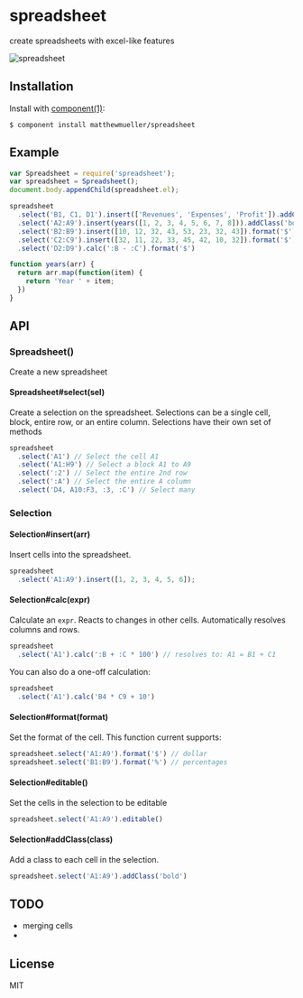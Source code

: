 
# spreadsheet

  create spreadsheets with excel-like features

  ![spreadsheet](https://i.cloudup.com/3TK3f5Cg6V.png)

## Installation

  Install with [component(1)](http://component.io):

    $ component install matthewmueller/spreadsheet

## Example

```js
var Spreadsheet = require('spreadsheet');
var spreadsheet = Spreadsheet();
document.body.appendChild(spreadsheet.el);

spreadsheet
  .select('B1, C1, D1').insert(['Revenues', 'Expenses', 'Profit']).addClass('bold')
  .select('A2:A9').insert(years([1, 2, 3, 4, 5, 6, 7, 8])).addClass('bold')
  .select('B2:B9').insert([10, 12, 32, 43, 53, 23, 32, 43]).format('$').editable()
  .select('C2:C9').insert([32, 11, 22, 33, 45, 42, 10, 32]).format('$').editable()
  .select('D2:D9').calc(':B - :C').format('$')

function years(arr) {
  return arr.map(function(item) {
    return 'Year ' + item;
  })
}
```

## API

### Spreadsheet()

Create a new spreadsheet

#### Spreadsheet#select(sel)

Create a selection on the spreadsheet. Selections can be a single cell, block, entire row, or an entire column. Selections have their own set of methods

```js
spreadsheet
  .select('A1') // Select the cell A1
  .select('A1:H9') // Select a block A1 to A9
  .select(':2') // Select the entire 2nd row
  .select(':A') // Select the entire A column
  .select('D4, A10:F3, :3, :C') // Select many
```

### Selection

#### Selection#insert(arr)

Insert cells into the spreadsheet.

```js
spreadsheet
  .select('A1:A9').insert([1, 2, 3, 4, 5, 6]);
```

#### Selection#calc(expr)

Calculate an `expr`. Reacts to changes in other cells. Automatically resolves columns and rows.

```js
spreadsheet
  .select('A1').calc(':B + :C * 100') // resolves to: A1 = B1 + C1
```

You can also do a one-off calculation:

```js
spreadsheet
  .select('A1').calc('B4 * C9 + 10')
```

#### Selection#format(format)

Set the format of the cell. This function current supports:

```js
spreadsheet.select('A1:A9').format('$') // dollar
spreadsheet.select('B1:B9').format('%') // percentages
```

#### Selection#editable()

Set the cells in the selection to be editable

```js
spreadsheet.select('A1:A9').editable()
```

#### Selection#addClass(class)

Add a class to each cell in the selection.

```js
spreadsheet.select('A1:A9').addClass('bold')
```

## TODO

- merging cells
-

## License

  MIT
